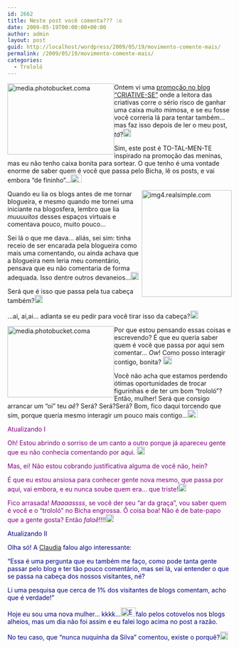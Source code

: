 ```yaml
---
id: 2662
title: Neste post você comenta??? :o
date: 2009-05-19T00:00:00+00:00
author: admin
layout: post
guid: http://localhost/wordpress/2009/05/19/movimento-comente-mais/
permalink: /2009/05/19/movimento-comente-mais/
categories:
  - Trololó
---
```

[<img style="display: inline; margin-left: 0; margin-right: 0; border-width: 0;" title="media.photobucket.coma" src="http://www.trololodemulher.com.br/blog/wp-content/uploads/2009/05/media-photobucket-coma_thumb.jpg" border="0" alt="media.photobucket.coma" width="240" height="160" align="left" />](http://www.trololodemulher.com.br/blog/wp-content/uploads/2009/05/media-photobucket-coma.jpg) Ontem vi uma <a href="http://criativesse.blogspot.com/2009/05/quem-somos-nos-e-quem-e-voce.html" target="_blank">promoção no blog “CRIATIVE-SE”</a> onde a leitora das criativas corre o sério risco de ganhar uma caixa muito mimosa, e se eu fosse você correria lá para tentar também… mas faz isso depois de ler o meu post, _tá_?[<img style="display: inline;" title="EmoticonShy" src="http://www.trololodemulher.com.br/blog/wp-content/uploads/2009/05/emoticonshy_thumb.gif" alt="EmoticonShy" width="18" height="18" />](http://www.trololodemulher.com.br/blog/wp-content/uploads/2009/05/emoticonshy.gif)

Sim, este post é TO-TAL-MEN-TE inspirado na promoção das meninas, mas eu não tenho caixa bonita para sortear. O que tenho é uma vontade enorme de saber quem é você que passa pelo Bicha, lê os posts, e vai embora “de fininho”…[<img style="display: inline;" title="EmoticonCrying" src="http://www.trololodemulher.com.br/blog/wp-content/uploads/2009/05/emoticoncrying_thumb.gif" alt="EmoticonCrying" width="25" height="18" />](http://www.trololodemulher.com.br/blog/wp-content/uploads/2009/05/emoticoncrying.gif)

[<img style="display: inline; margin-left: 0; margin-right: 0; border-width: 0;" title="img4.realsimple.com" src="http://www.trololodemulher.com.br/blog/wp-content/uploads/2009/05/img4-realsimple-com_thumb.jpg" border="0" alt="img4.realsimple.com" width="202" height="240" align="right" />](http://www.trololodemulher.com.br/blog/wp-content/uploads/2009/05/img4-realsimple-com.jpg) Quando eu lia os blogs antes de me tornar blogueira, e mesmo quando me tornei uma iniciante na blogosfera, lembro que lia _muuuuitos_ desses espaços virtuais e comentava pouco, muito pouco…

Sei lá o que me dava… aliás, sei sim: tinha receio de ser encarada pela blogueira como mais uma comentando, ou ainda achava que a blogueira nem leria meu comentário, pensava que eu não comentaria de forma adequada. Isso dentre outros devaneios…[<img style="display: inline;" title="EmoticonGoofy" src="http://www.trololodemulher.com.br/blog/wp-content/uploads/2009/05/emoticongoofy_thumb.gif" alt="EmoticonGoofy" width="18" height="18" />](http://www.trololodemulher.com.br/blog/wp-content/uploads/2009/05/emoticongoofy.gif)

Será que é isso que passa pela tua cabeça também?[<img style="display: inline;" title="EmoticonEyebrow" src="http://www.trololodemulher.com.br/blog/wp-content/uploads/2009/05/emoticoneyebrow_thumb.gif" alt="EmoticonEyebrow" width="18" height="18" />](http://www.trololodemulher.com.br/blog/wp-content/uploads/2009/05/emoticoneyebrow.gif)

…ai, ai,ai… adianta se eu pedir para você tirar isso da cabeça?[<img style="display: inline;" title="EmoticonConfused" src="http://www.trololodemulher.com.br/blog/wp-content/uploads/2009/05/emoticonconfused_thumb.gif" alt="EmoticonConfused" width="18" height="18" />](http://www.trololodemulher.com.br/blog/wp-content/uploads/2009/05/emoticonconfused.gif)

[<img style="display: inline; margin-left: 0; margin-right: 0; border-width: 0;" title="media.photobucket.coma" src="http://www.trololodemulher.com.br/blog/wp-content/uploads/2009/05/media-photobucket-coma_thumb1.jpg" border="0" alt="media.photobucket.coma" width="240" height="160" align="left" />](http://www.trololodemulher.com.br/blog/wp-content/uploads/2009/05/media-photobucket-coma1.jpg) Por que estou pensando essas coisas e escrevendo? É que eu queria saber quem é você que passa por aqui sem comentar… _Ow_! Como posso interagir contigo, bonita? [<img style="display: inline;" title="EmoticonSurprised" src="http://www.trololodemulher.com.br/blog/wp-content/uploads/2009/05/emoticonsurprised_thumb.gif" alt="EmoticonSurprised" width="20" height="18" />](http://www.trololodemulher.com.br/blog/wp-content/uploads/2009/05/emoticonsurprised.gif)

Você não acha que estamos perdendo ótimas oportunidades de trocar figurinhas e de ter um bom “trololó”? Então, mulher! Será que consigo arrancar um “oi” teu _aê_? Será? Será?Será? Bom, fico daqui torcendo que sim, porque queria mesmo interagir um pouco mais contigo…[<img style="display: inline;" title="EmoticonThumbsUp" src="http://www.trololodemulher.com.br/blog/wp-content/uploads/2009/05/emoticonthumbsup_thumb.gif" alt="EmoticonThumbsUp" width="23" height="18" />](http://www.trololodemulher.com.br/blog/wp-content/uploads/2009/05/emoticonthumbsup.gif)

<span style="color: #800080;">Atualizando I</span>

<span style="color: #800080;">Oh! Estou abrindo o sorriso de um canto a outro porque já apareceu gente que eu não conhecia comentando por aqui. <a href="http://www.trololodemulher.com.br/blog/wp-content/uploads/2009/05/emoticonbigsmile.gif"><img style="display: inline;" title="EmoticonBigSmile" src="http://www.trololodemulher.com.br/blog/wp-content/uploads/2009/05/emoticonbigsmile_thumb.gif" alt="EmoticonBigSmile" width="18" height="18" /></a> </span>

<span style="color: #800080;">Mas, ei! Não estou cobrando justificativa alguma de você não, hein?</span>

<span style="color: #800080;">É que eu estou ansiosa para conhecer gente nova mesmo, que passa por aqui, vai embora, e eu nunca soube quem era&#8230; que triste!<a href="http://www.trololodemulher.com.br/blog/wp-content/uploads/2009/05/emoticonsad.gif"><img style="display: inline;" title="EmoticonSad" src="http://www.trololodemulher.com.br/blog/wp-content/uploads/2009/05/emoticonsad_thumb.gif" alt="EmoticonSad" width="18" height="18" /></a>  </span>

<span style="color: #800080;">Fico arrasada! <em>Maaaassss</em>, se você der seu “ar da graça”, vou saber quem é você e o “trololó” no Bicha engrossa. Ô coisa boa! Não é de bate-papo que a gente gosta? Então <em>falaê</em>!!!!<a href="http://www.trololodemulher.com.br/blog/wp-content/uploads/2009/05/emoticoncool.gif"><img style="display: inline;" title="EmoticonCool" src="http://www.trololodemulher.com.br/blog/wp-content/uploads/2009/05/emoticoncool_thumb.gif" alt="EmoticonCool" width="18" height="18" /></a> </span>

<span style="color: #000080;">Atualizando II</span>

<span style="color: #000080;">Olha só! A</span> <a href="http://www.sefossenaminhacasa.blogspot.com/" target="_blank">Claudia</a> <span style="color: #000080;">falou algo interessante:</span>

<span style="color: #000080;">“Essa é uma pergunta que eu também me faço, como pode tanta gente passar pelo blog e ter tão pouco comentário, mas sei lá, vai entender o que se passa na cabeça dos nossos visitantes, né?</span>

<span style="color: #000080;">Li uma pesquisa que cerca de 1% dos visitantes de blogs comentam, acho que é verdade!”</span>

<span style="color: #000080;">Hoje eu sou uma nova mulher&#8230; kkkk&#8230;<img style="display: inline;" title="EmoticonHysterical" src="http://www.trololodemulher.com.br/blog/wp-content/uploads/2009/05/emoticonhysterical_thumb.gif" alt="EmoticonHysterical" width="34" height="20" />falo pelos cotovelos nos blogs alheios, mas um dia não foi assim e eu falei logo acima no post a razão. </span>

<span style="color: #000080;">No teu caso, que “nunca nuquinha da Silva” comentou, existe o porquê?<a href="http://www.trololodemulher.com.br/blog/wp-content/uploads/2009/05/emoticoneyebrow1.gif"><img style="display: inline;" title="EmoticonEyebrow" src="http://www.trololodemulher.com.br/blog/wp-content/uploads/2009/05/emoticoneyebrow_thumb1.gif" alt="EmoticonEyebrow" width="18" height="18" /></a> </span>